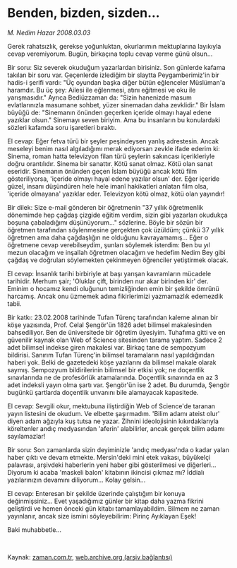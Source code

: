 # Benden, bizden, sizden...

*M. Nedim Hazar 2008.03.03*

<tr><td class="metin" colspan="2" style="padding-top: 20px; padding-left: 5px; padding-right: 10px;">Gerek rahatsızlık, gerekse yoğunluktan, okurlarımın mektuplarına layıkıyla cevap veremiyorum. Bugün, birkaçına toplu cevap verme günü olsun...</td></tr><tr><td class="metin" colspan="2" style="padding-top: 20px; padding-left: 5px; padding-right: 10px;"><p>Bir soru: Siz severek okuduğum yazarlardan birisiniz. Son günlerde kafama takılan bir soru var. Geçenlerde izlediğim bir slaytta Peygamberimiz'in bir hadis-i şerifi vardı: "Üç oyundan başka diğer bütün eğlenceler Müslüman'a haramdır. Bu üç şey: Ailesi ile eğlenmesi, atını eğitmesi ve oku ile yarışmasıdır." Ayrıca Bediüzzaman da: "Sizin hanenizde masum evlatlarınızla masumane sohbet, yüzer sinemadan daha zevklidir." Bir İslam büyüğü de: "Sinemanın önünden geçerken içeride olmayı hayal edene yazıklar olsun." Sinemayı seven biriyim. Ama bu insanların bu konulardaki sözleri kafamda soru işaretleri bıraktı.
<p>El cevap: Eğer fetva türü bir şeyler peşindeysen yanlış adrestesin. Ancak meseleyi benim nasıl algıladığımı merak ediyorsan zevkle ifade ederim ki: Sinema, roman hatta televizyon filan türü şeylerin sakıncası içerikleriyle doğru orantılıdır. Sinema bir sanattır. Kötü sanat olmaz. Kötü olan sanat eseridir. Sinemanın önünden geçen İslam büyüğü ancak kötü film gösteriliyorsa, 'içeride olmayı hayal edene yazılar olsun' der. Eğer içeride güzel, insanı düşündüren hele hele imanî hakikatleri anlatan film olsa, 'içeride olmayana' yazıklar eder. Televizyon kötü olmaz, kötü olan yayındır! 
<p>Bir dilek: Size e-mail gönderen bir öğretmenin "37 yıllık öğretmenlik dönemimde hep çağdaş çizgide eğitim verdim, sizin gibi yazarları okudukça boşuna çabaladığımı düşünüyorum..." sözlerine. Böyle bir sözün bir öğretmen tarafından söylenmesine gerçekten çok üzüldüm; çünkü 37 yıllık öğretmen ama daha çağdaşlığın ne olduğunu kavrayamamış... Eğer o öğretmene cevap verebilseydim, şunları söylemek isterdim: Ben bu yıl mezun olacağım ve inşallah öğretmen olacağım ve hedefim Nedim Bey gibi çağdaş ve doğruları söylemekten çekinmeyen öğrenciler yetiştirmek olacak.
<p>El cevap: İnsanlık tarihi birbiriyle at başı yarışan kavramların mücadele tarihidir. Merhum şair; 'Oluklar çift, birinden nur akar birinden kir' der. Eminim o hocamız kendi oluğunun temizliğinden emin bir şekilde ömrünü harcamış. Ancak onu üzmemek adına fikirlerimizi yazmamazlık edemezdik tabii.
<p>Bir katkı: 23.02.2008 tarihinde Tufan Türenç tarafından kaleme alınan bir köşe yazısında, Prof. Celal Şengör'ün 1826 adet bilimsel makalesinden bahsediliyor. Ben de üniversitede bir öğretim üyesiyim. Tuhafıma gitti ve en güvenilir kaynak olan Web of Science sitesinden tarama yaptım. Sadece 2 adet bilimsel indekse giren makalesi var. Birkaç tane de sempozyum bildirisi. Sanırım Tufan Türenç'in bilimsel taramaların nasıl yapıldığından haberi yok. Belki de gazetedeki köşe yazılarını da bilimsel makale olarak saymış. Sempozyum bildirilerinin bilimsel bir etkisi yok; ne doçentlik sınavlarında ne de profesörlük atamalarında. Doçentlik sınavında en az 3 adet indeksli yayın olma şartı var. Şengör'ün ise 2 adet. Bu durumda, Şengör bugünkü şartlarda doçentlik unvanını bile alamayacak kapasitede.
<p>El cevap: Sevgili okur, mektubuna iliştirdiğin Web of Science'de taranan yayın listesini de okudum. Ve elbette şaşırmadım. 'Bilim adamı ateist olur' diyen adam ağzıyla kuş tutsa ne yazar. Zihnini ideolojisinin kıkırdaklarıyla köreltenler andıç medyasından 'aferin' alabilirler, ancak gerçek bilim adamı sayılamazlar!
<p>Bir soru: Son zamanlarda sizin deyiminizle 'andıç medyası'nda o kadar yalan haber çıktı ve devam etmekte. Mersin'deki mini etek vakası, büyükelçi palavrası, arşivdeki haberlerin yeni haber gibi gösterilmesi ve diğerleri... Diyorum ki acaba 'maskeli balon' kitabının ikincisi çıkmaz mı? İddialı yazılarınızın devamını diliyorum... Kolay gelsin...
<p>El cevap: Enteresan bir şekilde üzerinde çalıştığım bir konuya değinmişsiniz... Evet yaşadığımız günler bir kitap daha yazma fikrini geliştirdi ve hemen önceki gün kitabı tamamlayabildim. Bilmem ne zaman yayınlanır, ancak size ismini söyleyebilirim: Pirinç Ayıklayan Eşek!
<p>Baki muhabbetle...
<p><br/></p></p></p></p></p></p></p></p></p></p></td></tr>

Kaynak: [zaman.com.tr](http://zaman.com.tr/yazar.do?yazino=659631), [web.archive.org (arşiv bağlantısı)](http://web.archive.org/web/20080417024652/http://www.zaman.com.tr:80/yazar.do?yazino=659631)
